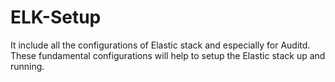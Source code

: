 # ELK-Setup
It include all the configurations of Elastic stack and especially for Auditd. These fundamental configurations will help to setup the Elastic stack up and running. 
